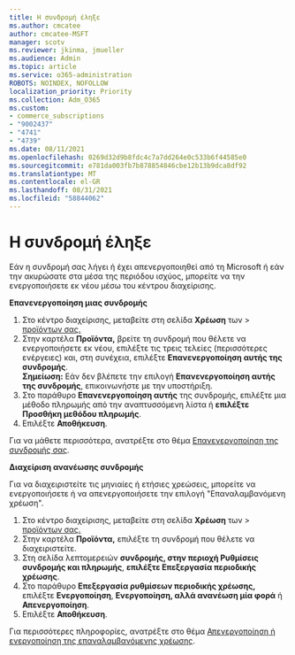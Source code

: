 ```yaml
---
title: Η συνδρομή έληξε
ms.author: cmcatee
author: cmcatee-MSFT
manager: scotv
ms.reviewer: jkinma, jmueller
ms.audience: Admin
ms.topic: article
ms.service: o365-administration
ROBOTS: NOINDEX, NOFOLLOW
localization_priority: Priority
ms.collection: Adm_O365
ms.custom:
- commerce_subscriptions
- "9002437"
- "4741"
- "4739"
ms.date: 08/11/2021
ms.openlocfilehash: 0269d32d9b8fdc4c7a7dd264e0c533b6f44585e0
ms.sourcegitcommit: e781da003fb7b878854846cbe12b13b9dca8df92
ms.translationtype: MT
ms.contentlocale: el-GR
ms.lasthandoff: 08/31/2021
ms.locfileid: "58844062"
---
```

# <a name="subscription-expired"></a>Η συνδρομή έληξε

Εάν η συνδρομή σας λήγει ή έχει απενεργοποιηθεί από τη Microsoft ή εάν την ακυρώσατε στα μέσα της περιόδου ισχύος, μπορείτε να την ενεργοποιήσετε εκ νέου μέσω του κέντρου διαχείρισης.

**Επανενεργοποίηση μιας συνδρομής**

1. Στο κέντρο διαχείρισης, μεταβείτε στη σελίδα **Χρέωση** των  >  [προϊόντων σας.](https://go.microsoft.com/fwlink/p/?linkid=842054)
2. Στην καρτέλα **Προϊόντα,** βρείτε τη συνδρομή που θέλετε να ενεργοποιήσετε εκ νέου, επιλέξτε τις τρεις τελείες (περισσότερες ενέργειες) και, στη συνέχεια, επιλέξτε **Επανενεργοποίηση αυτής της συνδρομής**.\
    **Σημείωση:** Εάν δεν βλέπετε την επιλογή **Επανενεργοποίηση αυτής της συνδρομής**, επικοινωνήστε με την υποστήριξη.
3. Στο παράθυρο **Επανενεργοποίηση αυτής** της συνδρομής, επιλέξτε μια μέθοδο πληρωμής από την αναπτυσσόμενη λίστα ή **επιλέξτε Προσθήκη μεθόδου πληρωμής**.
4. Επιλέξτε **Αποθήκευση**.

Για να μάθετε περισσότερα, ανατρέξτε στο θέμα [Επανενεργοποίηση της συνδρομής σας](https://docs.microsoft.com/microsoft-365/commerce/subscriptions/reactivate-your-subscription).

**Διαχείριση ανανέωσης συνδρομής**

Για να διαχειριστείτε τις μηνιαίες ή ετήσιες χρεώσεις, μπορείτε να ενεργοποιήσετε ή να απενεργοποιήσετε την επιλογή "Επαναλαμβανόμενη χρέωση".

1. Στο κέντρο διαχείρισης, μεταβείτε στη σελίδα **Χρέωση** των  >  [προϊόντων σας.](https://go.microsoft.com/fwlink/p/?linkid=842054)
2. Στην καρτέλα **Προϊόντα,** επιλέξτε τη συνδρομή που θέλετε να διαχειριστείτε.
3. Στη σελίδα λεπτομερειών **συνδρομής, στην περιοχή Ρυθμίσεις συνδρομής και πληρωμής**, **επιλέξτε Επεξεργασία περιοδικής χρέωσης**.
4. Στο παράθυρο **Επεξεργασία ρυθμίσεων περιοδικής χρέωσης,** επιλέξτε **Ενεργοποίηση**, **Ενεργοποίηση, αλλά ανανέωση μία φορά** ή **Απενεργοποίηση**.
5. Επιλέξτε **Αποθήκευση**.

Για περισσότερες πληροφορίες, ανατρέξτε στο θέμα [Απενεργοποίηση ή ενεργοποίηση της επαναλαμβανόμενης χρέωσης](https://docs.microsoft.com/microsoft-365/commerce/subscriptions/renew-your-subscription#turn-recurring-billing-off-or-on).